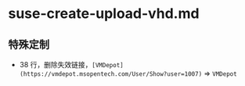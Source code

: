 # suse-create-upload-vhd.md

## 特殊定制

* 38 行，删除失效链接，`[VMDepot](https://vmdepot.msopentech.com/User/Show?user=1007)` => `VMDepot`